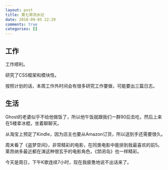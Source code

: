 ```yaml
---
layout: post
title: 第七周流水记
date: 2010-09-05 22:29
comments: true
categories: []
---
```

<h2>工作</h2>
工作顺利。

研究了CSS框架和模块性。

按照计划的话，本周工作外时间会有很多研究工作要做，可能要出三篇日志。


<h2>生活</h2>
Ghost的老婆似乎不给他做饭了，所以他午饭就跟我们一群90后去吃，然后上来在5楼拿冰棍，坐着聊聊天。

从淘宝上预定了Kindle，因为店主也要从Amazon订货，所以送到手还需要很久。

周末看了《盗梦空间》，非常精彩的电影，在同类电影中能排到我最喜欢的前5。莱昂纳多最近都在演这种很玄乎的电影角色，《禁闭岛》也一样精彩。

今天是周日，下午K歌连续7小时，现在我疲惫地说不出话来了。

